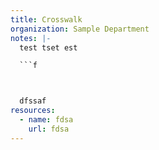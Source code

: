 ```yaml
---
title: Crosswalk
organization: Sample Department
notes: |-
  test tset est

  ```f



  dfssaf
resources:
  - name: fdsa
    url: fdsa
---
```


